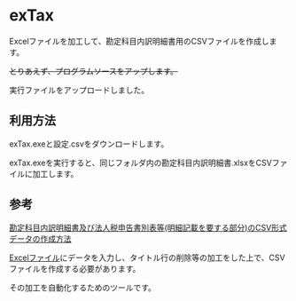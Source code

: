 # exTax

Excelファイルを加工して、勘定科目内訳明細書用のCSVファイルを作成します。

~~とりあえず、プログラムソースをアップします。~~

実行ファイルをアップロードしました。

## 利用方法
exTax.exeと設定.csvをダウンロードします。

exTax.exeを実行すると、同じフォルダ内の勘定科目内訳明細書.xlsxをCSVファイルに加工します。

## 参考
[勘定科目内訳明細書及び法人税申告書別表等(明細記載を要する部分)のCSV形式データの作成方法](https://www.e-tax.nta.go.jp/hojin/gimuka/csv_jyoho2.htm)


[Excelファイル](https://www.e-tax.nta.go.jp/hojin/gimuka/csv_jyoho2/2/utiwakesyo_3104_all.xlsx)にデータを入力し、タイトル行の削除等の加工をした上で、CSVファイルを作成する必要があります。

その加工を自動化するためのツールです。
